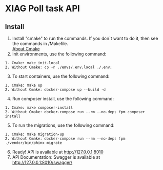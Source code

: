 # XIAG Poll task API

## Install

1. Install "cmake" to run the commands. If you don`t want to do it, then see the commands in /Makefile. 
</br> <a href='https://cmake.org/'>About Cmake</a> 
2. Init environments, use the following command:
```
1. Cmake: make init-local
2. Without Cmake: cp -n ./envs/.env.local ./.env;
```
3. To start containers, use the following command:
```
1. Cmake: make up
2. Without Cmake: docker-compose up --build -d
```
4. Run composer install, use the following command:
```
1. Cmake: make composer-install
2. Without Cmake: docker-compose run --rm --no-deps fpm composer install
```
5. To run the migrations, use the following command:
```
1. Cmake: make migration-up
2. Without Cmake: docker-compose run --rm --no-deps fpm ./vendor/bin/phinx migrate
```
6. Ready! API is available at http://127.0.0.1:8010
7. API Documentation: Swagger is available at http://127.0.0.1:8010/swagger/